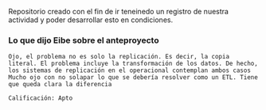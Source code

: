 Repositorio creado con el fin de ir teneinedo un registro de nuestra actividad y poder desarrollar esto en condiciones.

### Lo que dijo Eibe sobre el anteproyecto
``` 
Ojo, el problema no es solo la replicación. Es decir, la copia literal. El problema incluye la transformación de los datos. De hecho, los sistemas de replicación en el operacional contemplan ambos casos
Mucho ojo con no solapar lo que se debería resolver como un ETL. Tiene que queda clara la diferencia

Calificación: Apto
```
